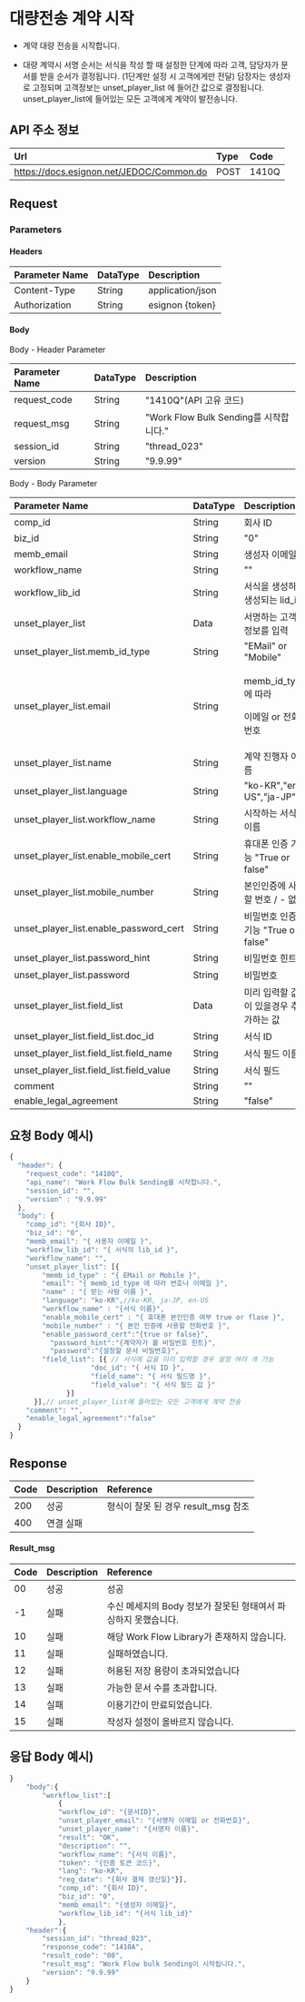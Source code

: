 # 대량전송 계약 시작

* 계약 대량 전송을 시작합니다.

* 대량 계약시 서명 순서는 서식을 작성 할 때 설정한 단계에 따라 고객, 담당자가 문서를 받을 순서가 결정됩니다. \(1단계만 설정 시 고객에게만 전달\) 담장자는 생성자로 고정되며 고객정보는 unset\_player\_list 에 들어간 값으로 결정됩니다. unset\_player\_list에 들어있는 모든 고객에게 계약이 발전송니다.

## API 주소 정보 

| Url | Type | **Code** |
| :--- | :--- | :--- |
| https://docs.esignon.net/JEDOC/Common.do | POST | 1410Q |

## Request

### Parameters

####  Headers

| **Parameter Name**                         | DataType | **Description** |
| :--- | :--- | :--- |
| Content-Type | String | application/json |
| Authorization | String | esignon {token} |

####   Body 

  Body - Header Parameter

| **Parameter Name**                         | DataType | **Description** |
| :--- | :--- | :--- |
| request\_code | String | "1410Q"\(API 고유 코드\) |
| request\_msg | String | "Work Flow Bulk Sending를 시작합니다." |
| session\_id | String | "thread\_023" |
| version | String | "9.9.99" |

  Body - Body Parameter

<table>
  <thead>
    <tr>
      <th style="text-align:left"><b>Parameter Name</b>
      </th>
      <th style="text-align:left">DataType</th>
      <th style="text-align:left"><b>Description</b>
      </th>
    </tr>
  </thead>
  <tbody>
    <tr>
      <td style="text-align:left">comp_id</td>
      <td style="text-align:left">String</td>
      <td style="text-align:left">&#xD68C;&#xC0AC; ID</td>
    </tr>
    <tr>
      <td style="text-align:left">biz_id</td>
      <td style="text-align:left">String</td>
      <td style="text-align:left">&quot;0&quot;</td>
    </tr>
    <tr>
      <td style="text-align:left">memb_email</td>
      <td style="text-align:left">String</td>
      <td style="text-align:left">&#xC0DD;&#xC131;&#xC790; &#xC774;&#xBA54;&#xC77C;</td>
    </tr>
    <tr>
      <td style="text-align:left">workflow_name</td>
      <td style="text-align:left">String</td>
      <td style="text-align:left">&quot;&quot;</td>
    </tr>
    <tr>
      <td style="text-align:left">workflow_lib_id</td>
      <td style="text-align:left">String</td>
      <td style="text-align:left">&#xC11C;&#xC2DD;&#xC744; &#xC0DD;&#xC131;&#xD558;&#xBA74; &#xC0DD;&#xC131;&#xB418;&#xB294;
        lid_id</td>
    </tr>
    <tr>
      <td style="text-align:left">unset_player_list</td>
      <td style="text-align:left">Data</td>
      <td style="text-align:left">&#xC11C;&#xBA85;&#xD558;&#xB294; &#xACE0;&#xAC1D;&#xC758; &#xC815;&#xBCF4;&#xB97C;
        &#xC785;&#xB825;</td>
    </tr>
    <tr>
      <td style="text-align:left">unset_player_list.memb_id_type</td>
      <td style="text-align:left">String</td>
      <td style="text-align:left">&quot;EMail&quot; or &quot;Mobile&quot;</td>
    </tr>
    <tr>
      <td style="text-align:left">unset_player_list.email</td>
      <td style="text-align:left">String</td>
      <td style="text-align:left">
        <p>memb_id_type &#xC5D0; &#xB530;&#xB77C;</p>
        <p>&#xC774;&#xBA54;&#xC77C; or &#xC804;&#xD654;&#xBC88;&#xD638;</p>
      </td>
    </tr>
    <tr>
      <td style="text-align:left">unset_player_list.name</td>
      <td style="text-align:left">String</td>
      <td style="text-align:left">&#xACC4;&#xC57D; &#xC9C4;&#xD589;&#xC790; &#xC774;&#xB984;</td>
    </tr>
    <tr>
      <td style="text-align:left">unset_player_list.language</td>
      <td style="text-align:left">String</td>
      <td style="text-align:left">&quot;ko-KR&quot;,&quot;en-US&quot;,&quot;ja-JP&quot;</td>
    </tr>
    <tr>
      <td style="text-align:left">unset_player_list.workflow_name</td>
      <td style="text-align:left">String</td>
      <td style="text-align:left">&#xC2DC;&#xC791;&#xD558;&#xB294; &#xC11C;&#xC2DD; &#xC774;&#xB984;</td>
    </tr>
    <tr>
      <td style="text-align:left">unset_player_list.enable_mobile_cert</td>
      <td style="text-align:left">String</td>
      <td style="text-align:left">&#xD734;&#xB300;&#xD3F0; &#xC778;&#xC99D; &#xAE30;&#xB2A5; &quot;True
        or false&quot;</td>
    </tr>
    <tr>
      <td style="text-align:left">unset_player_list.mobile_number</td>
      <td style="text-align:left">String</td>
      <td style="text-align:left">&#xBCF8;&#xC778;&#xC778;&#xC99D;&#xC5D0; &#xC0AC;&#xC6A9;&#xD560; &#xBC88;&#xD638;
        / - &#xC5C6;&#xC774;</td>
    </tr>
    <tr>
      <td style="text-align:left">unset_player_list.enable_password_cert</td>
      <td style="text-align:left">String</td>
      <td style="text-align:left">&#xBE44;&#xBC00;&#xBC88;&#xD638; &#xC778;&#xC99D; &#xAE30;&#xB2A5; &quot;True
        or false&quot;</td>
    </tr>
    <tr>
      <td style="text-align:left">unset_player_list.password_hint</td>
      <td style="text-align:left">String</td>
      <td style="text-align:left">&#xBE44;&#xBC00;&#xBC88;&#xD638; &#xD78C;&#xD2B8;</td>
    </tr>
    <tr>
      <td style="text-align:left">unset_player_list.password</td>
      <td style="text-align:left">String</td>
      <td style="text-align:left">&#xBE44;&#xBC00;&#xBC88;&#xD638;</td>
    </tr>
    <tr>
      <td style="text-align:left">unset_player_list.field_list</td>
      <td style="text-align:left">Data</td>
      <td style="text-align:left">&#xBBF8;&#xB9AC; &#xC785;&#xB825;&#xD560; &#xAC12;&#xC774; &#xC788;&#xC744;&#xACBD;&#xC6B0;
        &#xCD94;&#xAC00;&#xD558;&#xB294; &#xAC12;</td>
    </tr>
    <tr>
      <td style="text-align:left">unset_player_list.field_list.doc_id</td>
      <td style="text-align:left">String</td>
      <td style="text-align:left">&#xC11C;&#xC2DD; ID</td>
    </tr>
    <tr>
      <td style="text-align:left">unset_player_list.field_list.field_name</td>
      <td style="text-align:left">String</td>
      <td style="text-align:left">&#xC11C;&#xC2DD; &#xD544;&#xB4DC; &#xC774;&#xB984;</td>
    </tr>
    <tr>
      <td style="text-align:left">unset_player_list.field_list.field_value</td>
      <td style="text-align:left">String</td>
      <td style="text-align:left">&#xC11C;&#xC2DD; &#xD544;&#xB4DC;</td>
    </tr>
    <tr>
      <td style="text-align:left">comment</td>
      <td style="text-align:left">String</td>
      <td style="text-align:left">&quot;&quot;</td>
    </tr>
    <tr>
      <td style="text-align:left">enable_legal_agreement</td>
      <td style="text-align:left">String</td>
      <td style="text-align:left">&quot;false&quot;</td>
    </tr>
  </tbody>
</table>

## 요청 Body 예시\)

```javascript
{
  "header": {
    "request_code": "1410Q",
    "api_name": "Work Flow Bulk Sending를 시작합니다.",
    "session_id": "",
    "version" : "9.9.99"
  },
  "body": {
    "comp_id": "{회사 ID}",
    "biz_id": "0",
    "memb_email": "{ 사용자 이메일 }",
    "workflow_lib_id": "{ 서식의 lib_id }",
    "workflow_name": "",
    "unset_player_list": [{
        "memb_id_type" : "{ EMail or Mobile }",
        "email": "{ memb_id_type 에 따라 번호나 이메일 }",
        "name" : "{ 받는 사람 이름 }",
        "language": "ko-KR",//ko-KR, ja-JP, en-US
        "workflow_name" : "{서식 이름}",
        "enable_mobile_cert" : "{ 휴대폰 본인인증 여부 true or flase }",
        "mobile_number" : "{ 본인 인증에 사용할 전화번호 }",
        "enable_password_cert":"{true or false}",
	      "password_hint":"{계약자가 볼 비밀번호 힌트}",  		
	      "password":"{설정할 문서 비밀번호}",
        "field_list": [{ // 서식에 값을 미리 입력할 경우 설정 여러 개 가능
      				"doc_id": "{ 서식 ID }",
      				"field_name": "{ 서식 필드명 }",
      				"field_value": "{ 서식 필드 값 }"
			  }]
      }],// unset_player_list에 들어있는 모든 고객에게 계약 전송
    "comment": "",
    "enable_legal_agreement":"false"
  }
}
```

## Response

| Code | **Description** | **Reference** |
| :--- | :--- | :--- |
| 200 | 성공 | 형식이 잘못 된 경우 result\_msg 참조 |
| 400 | 연결 실패  |  |

#### Result\_msg

| Code | **Description** | **Reference** |
| :--- | :--- | :--- |
| 00 | 성공 | 성공 |
| -1 | 실패 | 수신 메세지의 Body 정보가 잘못된 형태여서 파싱하지 못했습니다. |
| 10 | 실패 | 해당 Work Flow Library가 존재하지 않습니다. |
| 11 | 실패 | 실패하였습니다. |
| 12 | 실패 | 허용된 저장 용량이 초과되었습니다 |
| 13 | 실패 | 가능한 문서 수를 초과합니다. |
| 14 | 실패 | 이용기간이 만료되었습니다. |
| 15 | 실패 | 작성자 설정이 올바르지 않습니다. |

## 응답 Body 예시\)

```javascript
}
	"body":{
		"workflow_list":[
			{
			"workflow_id": "{문서ID}",
			"unset_player_email": "{서명자 이메일 or 전화번호}",
			"unset_player_name": "{서명자 이름}",
			"result": "OK",
			"description": "",
			"workflow_name": "{서식 이름}",
			"token": "{인증 토큰 코드}",
			"lang": "ko-KR",
			"reg_date": "{회사 결제 갱신일}"}],
			"comp_id": "{회사 ID}",
			"biz_id": "0",
			"memb_email": "{생성자 이메일}",
			"workflow_lib_id": "{서식 lib_id}"
			},
	"header":{
		"session_id": "thread_023",
		"response_code": "1410A",
		"result_code": "00",
		"result_msg": "Work Flow bulk Sending이 시작됩니다.",
		"version": "9.9.99"
	}
}
```

